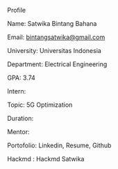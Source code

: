 Profile

Name: Satwika Bintang Bahana

Email: bintangsatwika@gmail.com

University: Universitas Indonesia

Department: Electrical Engineering

GPA: 3.74

Intern:

Topic: 5G Optimization

Duration:

Mentor:   

Portofolio: Linkedin, Resume, Github

Hackmd : Hackmd Satwika
